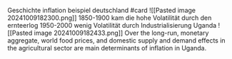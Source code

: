 Geschichte inflation beispiel deutschland #card 
![[Pasted image 20241009182300.png]]
1850-1900 
kam die hohe Volatilität durch den ernteerlog
1950-2000
wenig Volatilität durch Industrialisierung
Uganda
![[Pasted image 20241009182433.png]]
Over the long-run, monetary aggregate, world food prices, and domestic supply and demand effects in the agricultural sector are main determinants of inflation in Uganda.
